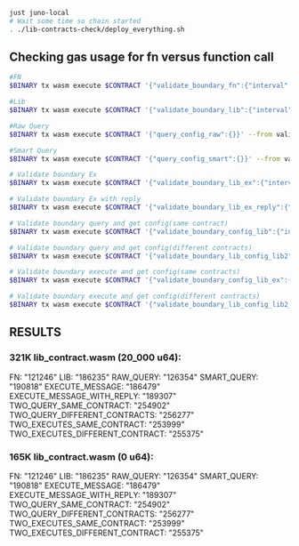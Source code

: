 ```bash
just juno-local
# Wait some time so chain started
. ./lib-contracts-check/deploy_everything.sh
```

## Checking gas usage for fn versus function call
```bash
#FN
$BINARY tx wasm execute $CONTRACT '{"validate_boundary_fn":{"interval": "Once"}}' --from validator $TXFLAG -y | grep gas_used

#Lib
$BINARY tx wasm execute $CONTRACT '{"validate_boundary_lib":{"interval": "Once"}}' --from validator $TXFLAG -y | grep gas_used

#Raw Query
$BINARY tx wasm execute $CONTRACT '{"query_config_raw":{}}' --from validator $TXFLAG -y | grep gas_used

#Smart Query
$BINARY tx wasm execute $CONTRACT '{"query_config_smart":{}}' --from validator $TXFLAG -y | grep gas_used

# Validate boundary Ex
$BINARY tx wasm execute $CONTRACT '{"validate_boundary_lib_ex":{"interval": "Once"}}' --from validator $TXFLAG -y | grep gas_used

# Validate boundary Ex with reply
$BINARY tx wasm execute $CONTRACT '{"validate_boundary_lib_ex_reply":{"interval": "Once"}}' --from validator $TXFLAG -y | grep gas_used

# Validate boundary query and get config(same contract)
$BINARY tx wasm execute $CONTRACT '{"validate_boundary_config_lib":{"interval": "Once"}}' --from validator $TXFLAG -y | grep gas_used

# Validate boundary query and get config(different contracts)
$BINARY tx wasm execute $CONTRACT '{"validate_boundary_lib_config_lib2":{"interval": "Once"}}' --from validator $TXFLAG -y | grep gas_used

# Validate boundary execute and get config(same contracts)
$BINARY tx wasm execute $CONTRACT '{"validate_boundary_config_lib_ex":{"interval": "Once"}}' --from validator $TXFLAG -y | grep gas_used

# Validate boundary execute and get config(different contracts)
$BINARY tx wasm execute $CONTRACT '{"validate_boundary_lib_config_lib2_ex":{"interval": "Once"}}' --from validator $TXFLAG -y | grep gas_used
```

## RESULTS

### 321K lib_contract.wasm (20_000 u64):
FN: "121246"
LIB: "186235"
RAW_QUERY: "126354"
SMART_QUERY: "190818"
EXECUTE_MESSAGE: "186479"
EXECUTE_MESSAGE_WITH_REPLY: "189307"
TWO_QUERY_SAME_CONTRACT: "254902"
TWO_QUERY_DIFFERENT_CONTRACTS: "256277"
TWO_EXECUTES_SAME_CONTRACT: "253999"
TWO_EXECUTES_DIFFERENT_CONTRACT: "255375"

### 165K lib_contract.wasm (0 u64):
FN: "121246"
LIB: "186235"
RAW_QUERY: "126354"
SMART_QUERY: "190818"
EXECUTE_MESSAGE: "186479"
EXECUTE_MESSAGE_WITH_REPLY: "189307"
TWO_QUERY_SAME_CONTRACT: "254902"
TWO_QUERY_DIFFERENT_CONTRACTS: "256277"
TWO_EXECUTES_SAME_CONTRACT: "253999"
TWO_EXECUTES_DIFFERENT_CONTRACT: "255375"